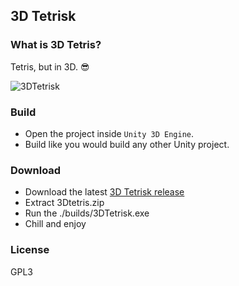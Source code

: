 3D Tetrisk
----------
### What is 3D Tetris?
Tetris, but in 3D. 😎  
  

![3DTetrisk](https://i.imgur.com/M2Xk9OV.png)
### Build
* Open the project inside `Unity 3D Engine`.
* Build like you would build any other Unity project.
### Download
* Download the latest [3D Tetrisk release](https://github.com/Mithil467/3D-Tetrisk/releases/latest)
* Extract 3Dtetris.zip
* Run the ./builds/3DTetrisk.exe
* Chill and enjoy
### License
GPL3
